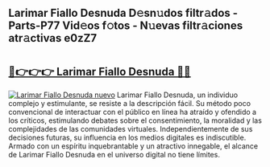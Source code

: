 ## Larimar Fiallo Desnuda D𝚎sn𝚞dos filtr𝚊dos - Parts-P77 Vid𝚎os f𝚘tos - N𝚞evas filtr𝚊ciones atr𝚊ctivas e0zZ7

# <h2><a href="http://mb47g7b.tromn.icu/?c=Larimar+Fiallo+Desnuda">🔗👉👉👉 Larimar Fiallo Desnuda 🔗🔗</a></h2>

[![Larimar Fiallo Desnuda nuevo](https://i.imgur.com/pEAQMta.gif)](http://mb47g7b.tromn.icu/?c=Larimar+Fiallo+Desnuda)
Larimar Fiallo Desnuda, un individuo complejo y estimulante, se resiste a la descripción fácil. Su método poco convencional de interactuar con el público en línea ha atraído y ofendido a los críticos, estimulando debates sobre el consentimiento, la moralidad y las complejidades de las comunidades virtuales. Independientemente de sus decisiones futuras, su influencia en los medios digitales es indiscutible. Armado con un espíritu inquebrantable y un atractivo innegable, el alcance de Larimar Fiallo Desnuda en el universo digital no tiene límites.
